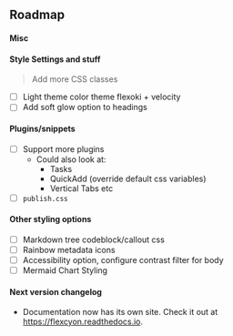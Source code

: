 ## Roadmap

#### Misc

#### Style Settings and stuff
> Add more CSS classes
- [ ] Light theme color theme flexoki + velocity
- [ ] Add soft glow option to headings

#### Plugins/snippets
- [ ] Support more plugins
  - Could also look at:
    - Tasks
    <!-- - Excalidraw (too difficult to style) -->
    - QuickAdd (override default css variables)
    - Vertical Tabs etc
- [ ] `publish.css`

#### Other styling options
- [ ] Markdown tree codeblock/callout css
- [ ] Rainbow metadata icons
- [ ] Accessibility option, configure contrast filter for body
- [ ] Mermaid Chart Styling
<!-- - [ ] PDF export styling (class select). Not happening when it is impossible to debug -->

#### Next version changelog
- Documentation now has its own site. Check it out at https://flexcyon.readthedocs.io.
